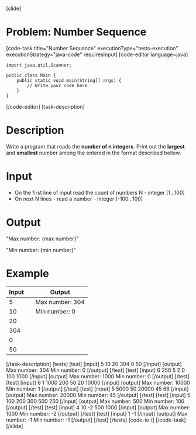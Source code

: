 [slide]
# Problem: Number Sequence
[code-task title="Number Sequance" executionType="tests-execution" executionStrategy="java-code" requiresInput]
[code-editor language=java]
```
import java.util.Scanner;

public class Main {
    public static void main(String[] args) {
        // Write your code here
    }
}
```
[/code-editor]
[task-description]
# Description

Write a program that reads the **number of n integers**. Print out the **largest** and **smallest** number among the entered in the format described bellow.

# Input

- On the first line of input read the count of numbers N - integer \[1...100\]
- On next N lines - read a number - integer \[-100...100\]

# Output

"Max number: \{max number\}"

"Min number: \{min number\}"

# Example

| **Input** | | **Output** |
| --- | --- | --- |
| 5 | | Max number: 304 | 
| 10 | | Min number: 0 |
| 20 | | |
| 304 | | | 
| 0 | | | 
| 50 | | |
[/task-description]
[tests]
[test]
[input]
5
10
20
304
0
50
[/input]
[output]
Max number: 304
Min number: 0
[/output]
[/test]
[test]
[input]
6
250
5
2
0
100
1000
[/input]
[output]
Max number: 1000
Min number: 0
[/output]
[/test]
[test]
[input]
6
1
1000
200
50
20
10000
[/input]
[output]
Max number: 10000
Min number: 1
[/output]
[/test]
[test]
[input]
5
5000
50
20000
45
66
[/input]
[output]
Max number: 20000
Min number: 45
[/output]
[/test]
[test]
[input]
5
100
200
300
500
250
[/input]
[output]
Max number: 500
Min number: 100
[/output]
[/test]
[test]
[input]
4
10
-2
500
1000
[/input]
[output]
Max number: 1000
Min number: -2
[/output]
[/test]
[test]
[input]
1
-1
[/input]
[output]
Max number: -1
Min number: -1
[/output]
[/test]
[/tests]
[code-io /]
[/code-task]
[/slide]